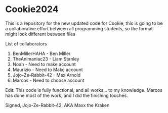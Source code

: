 # Cookie2024
This is a repository for the new updated code for Cookie, this is going to be a collaborative effort between all programming students, so the format might look different between files

List of collaborators
1. BenMillerHAHA - Ben Miller
2. TheAnimaniac23 - Liam Stanley
3. Noah - Need to make account
4. Maurizio - Need to Make account
5. Jojo-Ze-Rabbit-42 - Max Arnold
6.  Marcos - Need to choose account


Edit: This code is fully functional, and all works... to my knowledge. Marcos has done most of the work, and I did the finishing touches.

Signed, Jojo-Ze-Rabbit-42, AKA Maxx the Kraken
